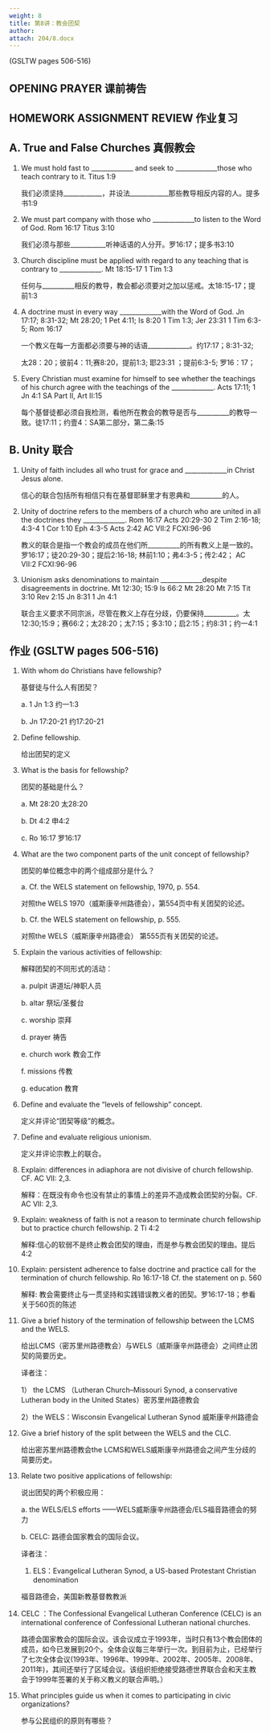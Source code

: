 ```yaml
---
weight: 8
title: 第8讲：教会团契
author: 
attach: 204/8.docx
---
```


(GSLTW pages 506-516)

## OPENING PRAYER 课前祷告

## HOMEWORK ASSIGNMENT REVIEW 作业复习

## A. True and False Churches 真假教会

1. We must hold fast to _____________ and seek to _____________those who teach contrary to it. Titus 1:9

    我们必须坚持____________，并设法____________那些教导相反内容的人。提多书1:9

2. We must part company with those who _____________to listen to the Word of God. Rom 16:17 Titus 3:10

    我们必须与那些___________听神话语的人分开。罗16:17；提多书3:10

3. Church discipline must be applied with regard to any teaching that is contrary to _____________. Mt 18:15-17 1 Tim 1:3

    任何与__________相反的教导，教会都必须要对之加以惩戒。太18:15-17；提前1:3

4. A doctrine must in every way _____________with the Word of God. Jn 17:17; 8:31-32; Mt 28:20; 1 Pet 4:11; Is 8:20 1 Tim 1:3; Jer 23:31 1 Tim 6:3-5; Rom 16:17

    一个教义在每一方面都必须要与神的话语_____________。约17:17；8:31-32;

    太28：20；彼前4：11;赛8:20，提前1:3; 耶23:31 ；提前6:3-5; 罗16：17；

5. Every Christian must examine for himself to see whether the teachings of his church agree with the teachings of the _____________. Acts 17:11; 1 Jn 4:1 SA Part II, Art II:15

    每个基督徒都必须自我检测，看他所在教会的教导是否与__________的教导一致。徒17:11；约壹4：SA第二部分，第二条:15

## B. Unity 联合

1. Unity of faith includes all who trust for grace and _____________in Christ Jesus alone.

    信心的联合包括所有相信只有在基督耶稣里才有恩典和__________的人。

2. Unity of doctrine refers to the members of a church who are united in all the doctrines they _____________. Rom 16:17 Acts 20:29-30 2 Tim 2:16-18; 4:3-4 1 Cor 1:10 Eph 4:3-5 Acts 2:42 AC VII:2 FCXI:96-96

    教义的联合是指一个教会的成员在他们所__________的所有教义上是一致的。罗16:17；徒20:29-30；提后2:16-18; 林前1:10；弗4:3-5；传2:42； AC VII:2 FCXI:96-96

3. Unionism asks denominations to maintain _____________despite disagreements in doctrine. Mt 12:30; 15:9 Is 66:2 Mt 28:20 Mt 7:15 Tit 3:10 Rev 2:15 Jn 8:31 1 Jn 4:1

    联合主义要求不同宗派，尽管在教义上存在分歧，仍要保持__________。太12:30;15:9；赛66:2；太28:20；太7:15；多3:10；启2:15；约8:31；约一4:1

## 作业 (GSLTW pages 506-516)

1. With whom do Christians have fellowship? 

    基督徒与什么人有团契？

    a. 1 Jn 1:3  约一1:3

    b. Jn 17:20-21  约17:20-21  

2. Define fellowship.

    给出团契的定义

3. What is the basis for fellowship?

    团契的基础是什么？

    a. Mt 28:20  太28:20

    b. Dt 4:2  申4:2

    c. Ro 16:17 罗16:17

4. What are the two component parts of the unit concept of fellowship?

    团契的单位概念中的两个组成部分是什么？

    a. Cf. the WELS statement on fellowship, 1970, p. 554. 

    对照the WELS 1970（威斯康辛州路德会），第554页中有关团契的论述。

    b. Cf. the WELS statement on fellowship, p. 555.

    对照the WELS（威斯康辛州路德会）  第555页有关团契的论述。

5. Explain the various activities of fellowship:

    解释团契的不同形式的活动：

    a.  pulpit 讲道坛/神职人员

    b.  altar  祭坛/圣餐台

    c.  worship 崇拜

    d.  prayer  祷告

    e.  church work 教会工作 

    f.  missions  传教

    g.  education  教育

6. Define and evaluate the “levels of fellowship” concept. 

    定义并评论“团契等级”的概念。

7. Define and evaluate religious unionism. 

    定义并评论宗教上的联合。

8. Explain:  differences in adiaphora are not divisive of church fellowship.  CF. AC VII: 2,3. 

    解释：在既没有命令也没有禁止的事情上的差异不造成教会团契的分裂。CF. AC VII: 2,3.

9. Explain:  weakness of faith is not a reason to terminate church fellowship but to practice church fellowship. 2 Ti 4:2 

    解释:信心的软弱不是终止教会团契的理由，而是参与教会团契的理由。提后4:2

10. Explain:  persistent adherence to false doctrine and practice call for the termination of church fellowship.  Ro 16:17-18 Cf. the statement on p. 560 

    解释: 教会需要终止与一贯坚持和实践错误教义者的团契。罗16:17-18；参看关于560页的陈述

11. Give a brief history of the termination of fellowship between the LCMS and the WELS. 

    给出LCMS（密苏里州路德教会）与WELS（威斯康辛州路德会）之间终止团契的简要历史。

    译者注：

    1） the LCMS （Lutheran Church–Missouri Synod, a conservative Lutheran body in the United States）密苏里州路德教会

    2）the WELS：Wisconsin Evangelical Lutheran Synod 威斯康辛州路德会

12. Give a brief history of the split between the WELS and the CLC. 

    给出密苏里州路德教会the LCMS和WELS威斯康辛州路德会之间产生分歧的简要历史。

13. Relate two positive applications of fellowship:

    说出团契的两个积极应用：

    a.  the WELS/ELS efforts ——WELS威斯康辛州路德会/ELS福音路德会的努力

    b.  CELC: 路德会国家教会的国际会议。

    译者注：

    1) ELS：Evangelical Lutheran Synod, a US-based Protestant Christian denomination

    福音路德会，美国新教基督教教派

14. CELC  ：The Confessional Evangelical Lutheran Conference (CELC) is an international conference of Confessional Lutheran national churches.

    路德会国家教会的国际会议。该会议成立于1993年，当时只有13个教会团体的成员，如今已发展到20个。全体会议每三年举行一次。到目前为止，已经举行了七次全体会议(1993年、1996年、1999年、2002年、2005年、2008年、2011年)，其间还举行了区域会议。该组织拒绝接受路德世界联合会和天主教会于1999年签署的关于称义教义的联合声明。）

15. What principles guide us when it comes to participating in civic organizations? 

    参与公民组织的原则有哪些？
